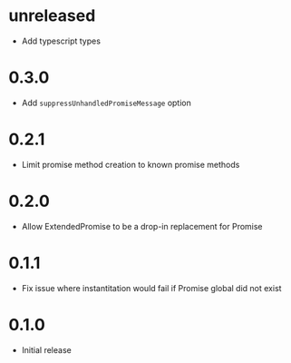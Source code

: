 # unreleased
* Add typescript types

# 0.3.0

- Add `suppressUnhandledPromiseMessage` option

# 0.2.1

- Limit promise method creation to known promise methods

# 0.2.0

- Allow ExtendedPromise to be a drop-in replacement for Promise

# 0.1.1

- Fix issue where instantitation would fail if Promise global did not exist

# 0.1.0

- Initial release
